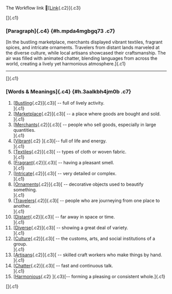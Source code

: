 The Workflow link
👏[[Link](https://www.google.com/url?q=http://www.google.com&sa=D&source=editors&ust=1758516802145355&usg=AOvVaw1fBG4BSeIl4JNx7d3dPjQD){.c2}]{.c3}

[]{.c1}

### [Paragraph]{.c4} {#h.mpda4mgbgq73 .c7}

[In the bustling marketplace, merchants displayed vibrant textiles,
fragrant spices, and intricate ornaments. Travelers from distant lands
marveled at the diverse culture, while local artisans showcased their
craftsmanship. The air was filled with animated chatter, blending
languages from across the world, creating a lively yet harmonious
atmosphere.]{.c1}

------------------------------------------------------------------------

[]{.c1}

### [Words & Meanings]{.c4} {#h.3aalkbh4jm0b .c7}

1.  [[Bustling](https://www.google.com/url?q=http://www.google.com&sa=D&source=editors&ust=1758516802146986&usg=AOvVaw2m98TiBsP_zdW1x1lN1bQF){.c2}]{.c3}[ --
    full of lively activity.\
    ]{.c1}
2.  [[Marketplace](https://www.google.com/url?q=http://www.google.com&sa=D&source=editors&ust=1758516802147217&usg=AOvVaw0Y70IuobI0uKgSuPFG8oYj){.c2}]{.c3}[ --
    a place where goods are bought and sold.\
    ]{.c1}
3.  [[Merchants](https://www.google.com/url?q=http://www.google.com&sa=D&source=editors&ust=1758516802147368&usg=AOvVaw3GAzLJAlZGkY-WEaL3hudQ){.c2}]{.c3}[ --
    people who sell goods, especially in large quantities.\
    ]{.c1}
4.  [[Vibrant](https://www.google.com/url?q=http://www.google.com&sa=D&source=editors&ust=1758516802147526&usg=AOvVaw2P_f2X97LW4T3GL1hZKdut){.c2}
    ]{.c3}[-- full of life and energy.\
    ]{.c1}
5.  [[Textiles](https://www.google.com/url?q=http://www.google.com&sa=D&source=editors&ust=1758516802147669&usg=AOvVaw2eDZu0Ov6TB8B7_sZ36YN0){.c2}]{.c3}[ --
    types of cloth or woven fabric.\
    ]{.c1}
6.  [[Fragrant](https://www.google.com/url?q=http://www.google.com&sa=D&source=editors&ust=1758516802147928&usg=AOvVaw3r5fgnsTW4-F4TKytFxeeN){.c2}]{.c3}[ --
    having a pleasant smell.\
    ]{.c1}
7.  [[Intricate](https://www.google.com/url?q=http://www.google.com&sa=D&source=editors&ust=1758516802148177&usg=AOvVaw3uDAVztfePpaPAQJ_VJqom){.c2}]{.c3}[ --
    very detailed or complex.\
    ]{.c1}
8.  [[Ornaments](https://www.google.com/url?q=http://www.google.com&sa=D&source=editors&ust=1758516802148412&usg=AOvVaw0Yf1hl6ObLR9txusFd_oiC){.c2}]{.c3}[ --
    decorative objects used to beautify something.\
    ]{.c1}
9.  [[Travelers](https://www.google.com/url?q=http://www.google.com&sa=D&source=editors&ust=1758516802148772&usg=AOvVaw3elAep3A5bOSpp3xHlAex9){.c2}]{.c3}[ --
    people who are journeying from one place to another.\
    ]{.c1}
10. [[Distant](https://www.google.com/url?q=http://www.google.com&sa=D&source=editors&ust=1758516802149221&usg=AOvVaw36Ziq0uB3L_YKnTH1nuNw6){.c2}]{.c3}[ --
    far away in space or time.\
    ]{.c1}
11. [[Diverse](https://www.google.com/url?q=http://www.google.com&sa=D&source=editors&ust=1758516802149485&usg=AOvVaw30pJyeJ8NsgECYPuGUDhmj){.c2}]{.c3}[ --
    showing a great deal of variety.\
    ]{.c1}
12. [[Culture](https://www.google.com/url?q=http://www.google.com&sa=D&source=editors&ust=1758516802149754&usg=AOvVaw0au3TWE-Cijj6dv7lev0zw){.c2}]{.c3}[ --
    the customs, arts, and social institutions of a group.\
    ]{.c1}
13. [[Artisans](https://www.google.com/url?q=http://www.google.com&sa=D&source=editors&ust=1758516802150066&usg=AOvVaw1PRPI59yTZtY8X9EHMfWsb){.c2}]{.c3}[ --
    skilled craft workers who make things by hand.\
    ]{.c1}
14. [[Chatter](https://www.google.com/url?q=http://www.google.com&sa=D&source=editors&ust=1758516802150353&usg=AOvVaw2Xe9jChE-c6dSylndIXCLj){.c2}]{.c3}[ --
    fast and continuous talk.\
    ]{.c1}
15. [[Harmonious](https://www.google.com/url?q=http://www.google.com&sa=D&source=editors&ust=1758516802150589&usg=AOvVaw2PKZpiXVTyNln_j85E2FUc){.c2}
    ]{.c3}[-- forming a pleasing or consistent whole.]{.c1}

[]{.c1}
